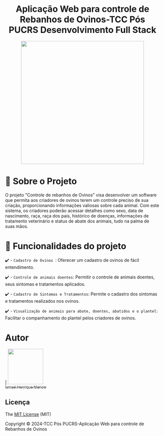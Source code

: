 <h1 align="center"> Aplicação Web para controle de Rebanhos de Ovinos-TCC Pós PUCRS Desenvolvimento Full Stack </h1>
<p align="center"><img src="[sua_imagem_aqui]" width="400"></p>
<p align="center">
</p>

# :small_blue_diamond: Sobre o Projeto
O projeto "Controle de rebanhos de Ovinos" visa desenvolver um software que permita aos criadores de ovinos terem um controle preciso de sua criação, proporcionando informações valiosas sobre cada animal. Com este sistema, os criadores poderão acessar detalhes como sexo, data de nascimento, raça, raça dos pais, histórico de doenças, informações de tratamento veterinário e status de abate dos animais, tudo na palma de suas mãos.


# :hammer: Funcionalidades do projeto

:heavy_check_mark: - `Cadastro de Ovinos `: Oferecer um cadastro de ovinos de fácil entendimento.

:heavy_check_mark: - `Controle de animais doentes`: Permitir o controle de animais doentes, seus sintomas e tratamentos aplicados.

:heavy_check_mark: - `Cadastro de Sintomas e Tratamentos`: Permite o cadastro dos sintomas e tratamentos realizados nos ovinos.

:heavy_check_mark: - `Visualização de animais para abate, doentes, abatidos e o plantel`: Facilitar o companhamento do plantel pelos criadores de ovinos.


# Autor

| [<img loading="lazy" src="https://avatars.githubusercontent.com/u/44347335?v=4" width=115><br><sub>Ismael Henrique Nienow</sub>](https://github.com/IsmaelNienow)

## Licença 

The [MIT License]() (MIT)

Copyright :copyright: 2024-TCC Pós PUCRS-Aplicação Web para controle de Rebanhos de Ovinos
